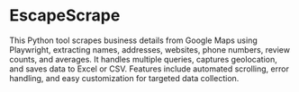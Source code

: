 # EscapeScrape
This Python tool scrapes business details from Google Maps using Playwright, extracting names, addresses, websites, phone numbers, review counts, and averages. It handles multiple queries, captures geolocation, and saves data to Excel or CSV. Features include automated scrolling, error handling, and easy customization for targeted data collection.
